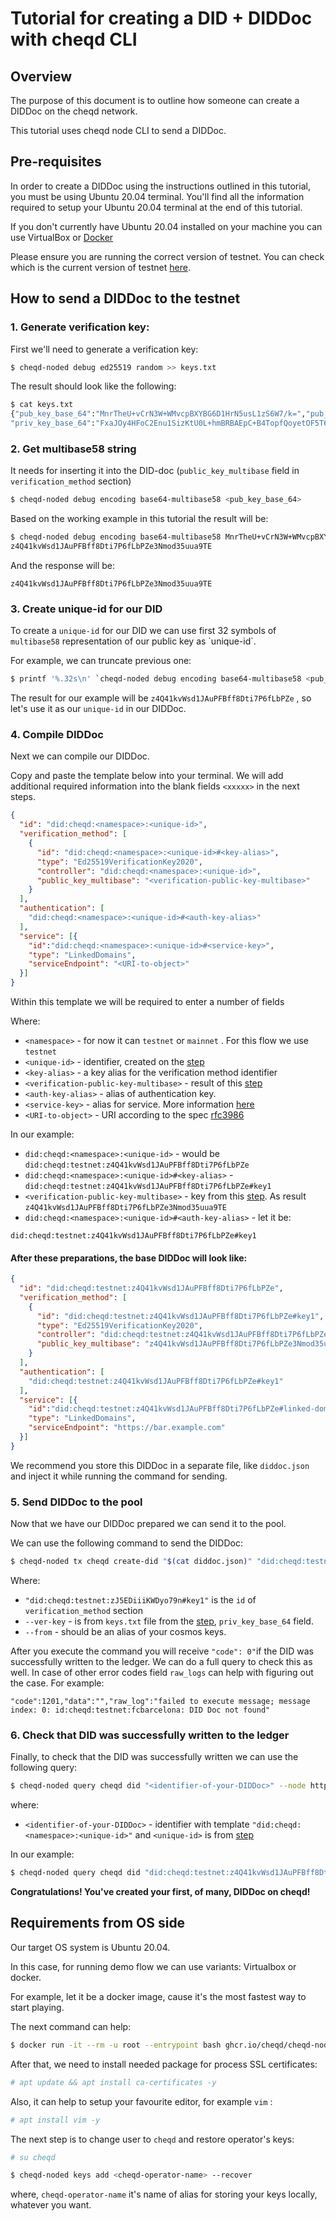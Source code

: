 # Tutorial for creating a DID + DIDDoc with cheqd CLI

## Overview

The purpose of this document is to outline how someone can create a DIDDoc on the cheqd network.

This tutorial uses cheqd node CLI to send a DIDDoc.

## Pre-requisites


In order to create a DIDDoc using the instructions outlined in this tutorial, you must be using Ubuntu 20.04 terminal. You'll find all the information required to setup your Ubuntu 20.04 terminal at the end of this tutorial.

If you don't currently have Ubuntu 20.04 installed on your machine you can use VirtualBox or [Docker](#requirements-from-os-side)

Please ensure you are running the correct version of testnet. You can check which is the current version of testnet [here](https://rpc.testnet.cheqd.network/abci_info?).


## How to send a DIDDoc to the testnet

  
### 1\. Generate verification key:

First we'll need to generate a verification key:

```bash
$ cheqd-noded debug ed25519 random >> keys.txt
```

The result should look like the following:

```bash
$ cat keys.txt
{"pub_key_base_64":"MnrTheU+vCrN3W+WMvcpBXYBG6D1HrN5usL1zS6W7/k=","pub_key_multibase_58":"",\
"priv_key_base_64":"FxaJOy4HFoC2Enu1SizKtU0L+hmBRBAEpC+B4TopfQoyetOF5T68Ks3db5Yy9ykFdgEboPUes3m6wvXNLpbv+Q=="}
```

### 2\. Get multibase58 string


It needs for inserting it into the DID-doc (`public_key_multibase` field in `verification_method` section)

```bash
$ cheqd-noded debug encoding base64-multibase58 <pub_key_base_64>
```

Based on the working example in this tutorial the result will be:

```bash
$ cheqd-noded debug encoding base64-multibase58 MnrTheU+vCrN3W+WMvcpBXYBG6D1HrN5usL1zS6W7/k=
z4Q41kvWsd1JAuPFBff8Dti7P6fLbPZe3Nmod35uua9TE
```

And the response will be:

```text
z4Q41kvWsd1JAuPFBff8Dti7P6fLbPZe3Nmod35uua9TE
```

### 3\. Create unique-id for our DID

To create a `unique-id` for our DID we can use first 32 symbols of `multibase58` representation of our public key as \`unique-id\`.

For example, we can truncate previous one:

```bash
$ printf '%.32s\n' `cheqd-noded debug encoding base64-multibase58 <pub_key_base_64>`
```

The result for our example will be `z4Q41kvWsd1JAuPFBff8Dti7P6fLbPZe` , so let's use it as our `unique-id` in our DIDDoc.

### 4\. Compile DIDDoc

Next we can compile our DIDDoc.

Copy and paste the template below into your terminal. We will add additional required information into the blank fields `<xxxxx>` in the next steps.

```json
{
  "id": "did:cheqd:<namespace>:<unique-id>",
  "verification_method": [
    {
      "id": "did:cheqd:<namespace>:<unique-id>#<key-alias>",
      "type": "Ed25519VerificationKey2020",
      "controller": "did:cheqd:<namespace>:<unique-id>",
      "public_key_multibase": "<verification-public-key-multibase>"
    }
  ],
  "authentication": [
    "did:cheqd:<namespace>:<unique-id>#<auth-key-alias>"
  ],
  "service": [{
    "id":"did:cheqd:<namespace>:<unique-id>#<service-key>",
    "type": "LinkedDomains",
    "serviceEndpoint": "<URI-to-object>"
  }]
}
```

Within this template we will be required to enter a number of fields

Where:

*   `<namespace>` - for now it can `testnet` or `mainnet` . For this flow we use `testnet`
*   `<unique-id>` - identifier, created on the [step](#3-create-unique-id-for-our-did)
*   `<key-alias>` - a key alias for the verification method identifier
*   `<verification-public-key-multibase>` - result of this [step](#2-get-multibase58-string)
*   `<auth-key-alias>` - alias of authentication key.
*   `<service-key>` - alias for service. More information [here](../../architecture/adr-list/adr-002-cheqd-did-method.md#service)
*   `<URI-to-object>` - URI according to the spec [rfc3986](https://www.rfc-editor.org/rfc/rfc3986) 

In our example:

*   `did:cheqd:<namespace>:<unique-id>` - would be `did:cheqd:testnet:z4Q41kvWsd1JAuPFBff8Dti7P6fLbPZe`
*   `did:cheqd:<namespace>:<unique-id>#<key-alias>` - `did:cheqd:testnet:z4Q41kvWsd1JAuPFBff8Dti7P6fLbPZe#key1`
*   `<verification-public-key-multibase>` - key from this [step](#2-get-multibase58-string). As result `z4Q41kvWsd1JAuPFBff8Dti7P6fLbPZe3Nmod35uua9TE`
*   `did:cheqd:<namespace>:<unique-id>#<auth-key-alias>` - let it be:

`did:cheqd:testnet:z4Q41kvWsd1JAuPFBff8Dti7P6fLbPZe#key1`

#### After these preparations, the base DIDDoc will look like:

```json
{
  "id": "did:cheqd:testnet:z4Q41kvWsd1JAuPFBff8Dti7P6fLbPZe",
  "verification_method": [
    {
      "id": "did:cheqd:testnet:z4Q41kvWsd1JAuPFBff8Dti7P6fLbPZe#key1",
      "type": "Ed25519VerificationKey2020",
      "controller": "did:cheqd:testnet:z4Q41kvWsd1JAuPFBff8Dti7P6fLbPZe",
      "public_key_multibase": "z4Q41kvWsd1JAuPFBff8Dti7P6fLbPZe3Nmod35uua9TE"
    }
  ],
  "authentication": [
    "did:cheqd:testnet:z4Q41kvWsd1JAuPFBff8Dti7P6fLbPZe#key1"
  ],
  "service": [{
    "id":"did:cheqd:testnet:z4Q41kvWsd1JAuPFBff8Dti7P6fLbPZe#linked-domain",
    "type": "LinkedDomains",
    "serviceEndpoint": "https://bar.example.com"
  }]
}
```  

We recommend you store this DIDDoc in a separate file, like `diddoc.json` and inject it while running the command for sending.

### 5\. Send DIDDoc to the pool

Now that we have our DIDDoc prepared we can send it to the pool.

We can use the following command to send the DIDDoc:

```bash
$ cheqd-noded tx cheqd create-did "$(cat diddoc.json)" "did:cheqd:testnet:zJ5EDiiiKWDyo79n#key1" --ver-key "FxaJOy4HFoC2Enu1SizKtU0L+hmBRBAEp+B4TopfQoyetOF5T68Ks3db5Yy9ykFdgEboPUes3m6wvXNLpbv+Q==" --from <alias-to-cosmos-key>  --node https://rpc.testnet.cheqd.network:443 --chain-id cheqd-testnet-4 --fees 5000000ncheq
```

Where:

*   `"did:cheqd:testnet:zJ5EDiiiKWDyo79n#key1"` is the `id` of `verification_method` section
*   `--ver-key` - is from `keys.txt` file from the [step](#1-generate-verification-key), `priv_key_base_64` field.
*   `--from` - should be an alias of your cosmos keys.

After you execute the command you will receive `"code": 0"`if the DID was successfully written to the ledger. We can do a full query to check this as well.
In case of other error codes field `raw_logs` can help with figuring out the case. For example:

```text
"code":1201,"data":"","raw_log":"failed to execute message; message index: 0: id:cheqd:testnet:fcbarcelona: DID Doc not found"
``` 
  
### 6\. Check that DID was successfully written to the ledger

Finally, to check that the DID was successfully written we can use the following query:

```bash
$ cheqd-noded query cheqd did "<identifier-of-your-DIDDoc>" --node https://rpc.testnet.cheqd.network:443
```

where:

*   `<identifier-of-your-DIDDoc>` - identifier with template `"did:cheqd:<namespace>:<unique-id>"` and `<unique-id>` is from [step](#3-create-unique-id-for-our-did)

In our example:

```bash
$ cheqd-noded query cheqd did "did:cheqd:testnet:z4Q41kvWsd1JAuPFBff8Dti7P6fLbPZe" --node https://rpc.testnet.cheqd.network:443
```

**Congratulations! You've created your first, of many, DIDDoc on cheqd!**

## Requirements from OS side

Our target OS system is Ubuntu 20.04.

In this case, for running demo flow we can use variants: Virtualbox or docker.

For example, let it be a docker image, cause it's the most fastest way to start playing.

The next command can help:

```bash
$ docker run -it --rm -u root --entrypoint bash ghcr.io/cheqd/cheqd-node:0.4.0
```

After that, we need to install needed package for process SSL certificates:

```bash
# apt update && apt install ca-certificates -y
```

Also, it can help to setup your favourite editor, for example `vim` :

```bash
# apt install vim -y 
```

The next step is to change user to `cheqd` and restore operator's keys:

```bash
# su cheqd
```

```bash
$ cheqd-noded keys add <cheqd-operator-name> --recover
```

where, `cheqd-operator-name` it's name of alias for storing your keys locally, whatever you want.
